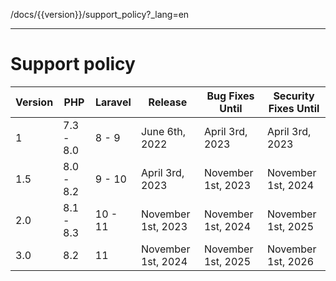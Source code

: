 /docs/{{version}}/support_policy?_lang=en

------
# Support policy

| Version | PHP       | Laravel | Release           | Bug Fixes Until   | Security Fixes Until |
|---------|-----------|---------|-------------------|-------------------|----------------------|
| 1       | 7.3 - 8.0 | 8 - 9   | June 6th, 2022    | April 3rd, 2023   | April 3rd, 2023      |
| 1.5     | 8.0 - 8.2 | 9 - 10  | April 3rd, 2023   | November 1st, 2023| November 1st, 2024   |
| 2.0     | 8.1 - 8.3 | 10 - 11 | November 1st, 2023| November 1st, 2024| November 1st, 2025   |
| 3.0     | 8.2       | 11      | November 1st, 2024| November 1st, 2025| November 1st, 2026   |


